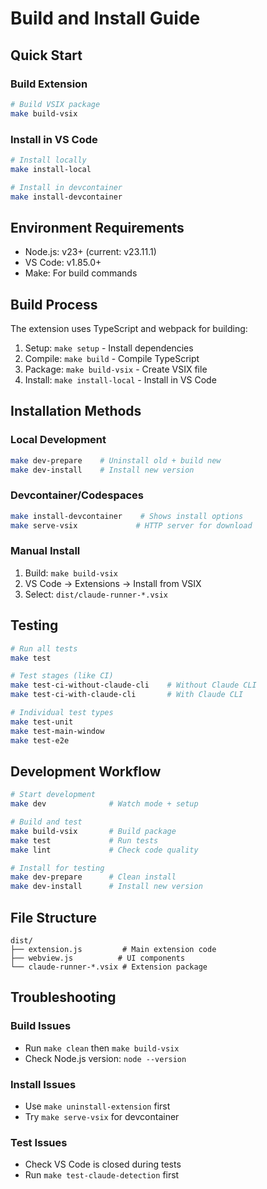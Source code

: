 # Build and Install Guide

## Quick Start

### Build Extension

```bash
# Build VSIX package
make build-vsix
```

### Install in VS Code

```bash
# Install locally
make install-local

# Install in devcontainer
make install-devcontainer
```

## Environment Requirements

- Node.js: v23+ (current: v23.11.1)
- VS Code: v1.85.0+
- Make: For build commands

## Build Process

The extension uses TypeScript and webpack for building:

1. Setup: `make setup` - Install dependencies
2. Compile: `make build` - Compile TypeScript
3. Package: `make build-vsix` - Create VSIX file
4. Install: `make install-local` - Install in VS Code

## Installation Methods

### Local Development

```bash
make dev-prepare    # Uninstall old + build new
make dev-install    # Install new version
```

### Devcontainer/Codespaces

```bash
make install-devcontainer    # Shows install options
make serve-vsix             # HTTP server for download
```

### Manual Install

1. Build: `make build-vsix`
2. VS Code → Extensions → Install from VSIX
3. Select: `dist/claude-runner-*.vsix`

## Testing

```bash
# Run all tests
make test

# Test stages (like CI)
make test-ci-without-claude-cli    # Without Claude CLI
make test-ci-with-claude-cli       # With Claude CLI

# Individual test types
make test-unit
make test-main-window
make test-e2e
```

## Development Workflow

```bash
# Start development
make dev              # Watch mode + setup

# Build and test
make build-vsix       # Build package
make test             # Run tests
make lint             # Check code quality

# Install for testing
make dev-prepare      # Clean install
make dev-install      # Install new version
```

## File Structure

```
dist/
├── extension.js         # Main extension code
├── webview.js          # UI components
└── claude-runner-*.vsix # Extension package
```

## Troubleshooting

### Build Issues

- Run `make clean` then `make build-vsix`
- Check Node.js version: `node --version`

### Install Issues

- Use `make uninstall-extension` first
- Try `make serve-vsix` for devcontainer

### Test Issues

- Check VS Code is closed during tests
- Run `make test-claude-detection` first

